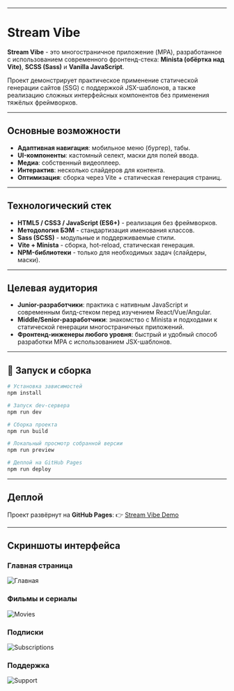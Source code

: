 

---

# Stream Vibe

**Stream Vibe** - это многостраничное приложение (MPA), разработанное с использованием современного фронтенд-стека: **Minista (обёртка над Vite)**, **SCSS (Sass)** и **Vanilla JavaScript**.

Проект демонстрирует практическое применение статической генерации сайтов (SSG) с поддержкой JSX-шаблонов, а также реализацию сложных интерфейсных компонентов без применения тяжёлых фреймворков.

---

## Основные возможности

* **Адаптивная навигация**: мобильное меню (бургер), табы.
* **UI-компоненты**: кастомный селект, маски для полей ввода.
* **Медиа**: собственный видеоплеер.
* **Интерактив**: несколько слайдеров для контента.
* **Оптимизация**: сборка через Vite + статическая генерация страниц.

---

## Технологический стек

* **HTML5 / CSS3 / JavaScript (ES6+)** - реализация без фреймворков.
* **Методология БЭМ** - стандартизация именования классов.
* **Sass (SCSS)** - модульные и поддерживаемые стили.
* **Vite + Minista** - сборка, hot-reload, статическая генерация.
* **NPM-библиотеки** - только для необходимых задач (слайдеры, маски).

---

## Целевая аудитория

* **Junior-разработчики**: практика с нативным JavaScript и современным билд-стеком перед изучением React/Vue/Angular.
* **Middle/Senior-разработчики**: знакомство с Minista и подходами к статической генерации многостраничных приложений.
* **Фронтенд-инженеры любого уровня**: быстрый и удобный способ разработки MPA с использованием JSX-шаблонов.

---

## 🚀 Запуск и сборка

```bash
# Установка зависимостей
npm install

# Запуск dev-сервера
npm run dev

# Сборка проекта
npm run build

# Локальный просмотр собранной версии
npm run preview

# Деплой на GitHub Pages
npm run deploy
```

---

##  Деплой

Проект развёрнут на **GitHub Pages**:
👉 [Stream Vibe Demo](https://dianakurt.github.io/stream-vibe/)

---
## Скриншоты интерфейса

### Главная страница
![Главная](./screenshots/home.png)

### Фильмы и сериалы
![Movies](./screenshots/movies.png)

### Подписки
![Subscriptions](./screenshots/subscriptions.png)

### Поддержка
![Support](./screenshots/support.png)

